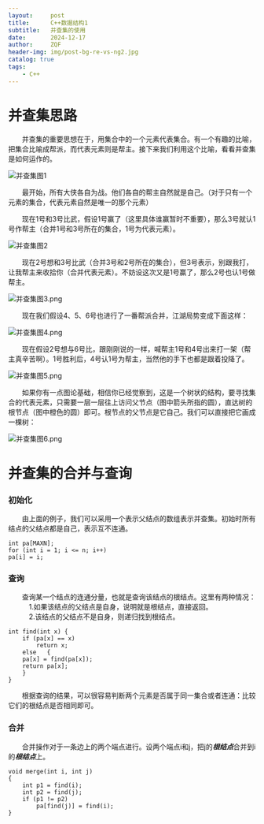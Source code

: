 ```yaml
---
layout:     post
title:      C++数据结构1
subtitle:   并查集的使用
date:       2024-12-17
author:     ZQF
header-img: img/post-bg-re-vs-ng2.jpg
catalog: true
tags:
    - C++
---
```


# 并查集思路  
&emsp;&emsp;并查集的重要思想在于，用集合中的一个元素代表集合。有一个有趣的比喻，把集合比喻成帮派，而代表元素则是帮主。接下来我们利用这个比喻，看看并查集是如何运作的。


![并查集图1](https://s2.loli.net/2024/12/23/HefERrJhALokO6p.png)

&emsp;&emsp;最开始，所有大侠各自为战。他们各自的帮主自然就是自己。（对于只有一个元素的集合，代表元素自然是唯一的那个元素）

&emsp;&emsp;现在1号和3号比武，假设1号赢了（这里具体谁赢暂时不重要），那么3号就认1号作帮主（合并1号和3号所在的集合，1号为代表元素）。

![并查集图2](https://s2.loli.net/2024/12/23/dE963JLyTeSbKOC.png)

&emsp;&emsp;现在2号想和3号比武（合并3号和2号所在的集合），但3号表示，别跟我打，让我帮主来收拾你（合并代表元素）。不妨设这次又是1号赢了，那么2号也认1号做帮主。

![并查集图3.png](https://s2.loli.net/2024/12/23/RwsgCkhjM4ZcHbm.png)


&emsp;&emsp;现在我们假设4、5、6号也进行了一番帮派合并，江湖局势变成下面这样：

![并查集图4.png](https://s2.loli.net/2024/12/23/I7Y3uNS2kcWsAtz.png)

&emsp;&emsp;现在假设2号想与6号比，跟刚刚说的一样，喊帮主1号和4号出来打一架（帮主真辛苦啊）。1号胜利后，4号认1号为帮主，当然他的手下也都是跟着投降了。

![并查集图5.png](https://s2.loli.net/2024/12/23/rhCpuJDlNzYZRU2.png)

&emsp;&emsp;如果你有一点图论基础，相信你已经觉察到，这是一个树状的结构，要寻找集合的代表元素，只需要一层一层往上访问父节点（图中箭头所指的圆），直达树的根节点（图中橙色的圆）即可。根节点的父节点是它自己。我们可以直接把它画成一棵树：

![并查集图6.png](https://s2.loli.net/2024/12/23/2IAY68a7nTBFdw9.png)

# 并查集的合并与查询 
### 初始化
&emsp;&emsp;由上面的例子，我们可以采用一个表示父结点的数组表示并查集。初始时所有结点的父结点都是自己，表示互不连通。 

	int pa[MAXN];
	for (int i = 1; i <= n; i++)
	pa[i] = i;

### 查询
&emsp;&emsp;查询某一个结点的连通分量，也就是查询该结点的根结点。这里有两种情况：   
&emsp;&emsp;&emsp;1.如果该结点的父结点是自身，说明就是根结点，直接返回。    
&emsp;&emsp;&emsp;2.该结点的父结点不是自身，则递归找到根结点。    

	int find(int x) {   
	    if (pa[x] == x)   
	        return x;   
	    else   {
		pa[x] = find(pa[x]);
		return pa[x];
	    }
	}   
&emsp;&emsp;根据查询的结果，可以很容易判断两个元素是否属于同一集合或者连通：比较它们的根结点是否相同即可。   

### 合并 

&emsp;&emsp;合并操作对于一条边上的两个端点进行。设两个端点i和j，把j的***根结点***合并到i的***根结点***上。  

	void merge(int i, int j)
	{
	    int p1 = find(i);
	    int p2 = find(j);
	    if (p1 != p2)
	        pa[find(j)] = find(i);
	}
